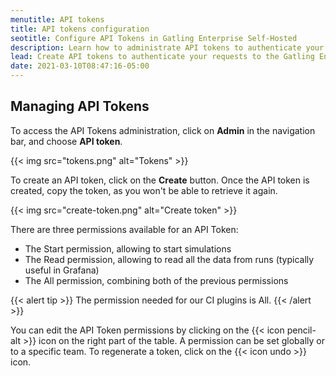 ```yaml
---
menutitle: API tokens
title: API tokens configuration
seotitle: Configure API Tokens in Gatling Enterprise Self-Hosted
description: Learn how to administrate API tokens to authenticate your requests to the Gatling Enterprise Self-Hosted public API.
lead: Create API tokens to authenticate your requests to the Gatling Enterprise Self-Hosted public API.
date: 2021-03-10T08:47:16-05:00
---
```


## Managing API Tokens

To access the API Tokens administration, click on **Admin** in the navigation bar, and choose **API token**.

{{< img src="tokens.png" alt="Tokens" >}}

To create an API token, click on the **Create** button. Once the API token is created, copy the token, as you won't be able to retrieve it again.

{{< img src="create-token.png" alt="Create token" >}}

There are three permissions available for an API Token:

- The Start permission, allowing to start simulations
- The Read permission, allowing to read all the data from runs (typically useful in Grafana)
- The All permission, combining both of the previous permissions

{{< alert tip >}}
The permission needed for our CI plugins is All.
{{< /alert >}}

You can edit the API Token permissions by clicking on the {{< icon pencil-alt >}} icon on the right part of the table. A permission can be set globally or to a specific team.
To regenerate a token, click on the {{< icon undo >}} icon.
